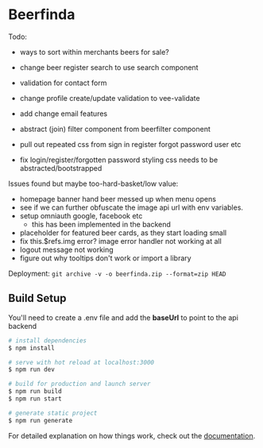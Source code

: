 # Beerfinda

Todo:

- ways to sort within merchants beers for sale?
- change beer register search to use search component
- validation for contact form
- change profile create/update validation to vee-validate
- add change email features
- abstract (join) filter component from beerfilter component

- pull out repeated css from sign in register forgot password user etc
- fix login/register/forgotten password styling css needs to be abstracted/bootstrapped

Issues found but maybe too-hard-basket/low value:

- homepage banner hand beer messed up when menu opens
- see if we can further obfuscate the image api url with env variables.
- setup omniauth google, facebook etc
  - this has been implemented in the backend
- placeholder for featured beer cards, as they start loading small
- fix this.$refs.img error? image error handler not working at all
- logout message not working
- figure out why tooltips don't work or import a library

Deployment:
`git archive -v -o beerfinda.zip --format=zip HEAD`

## Build Setup

You'll need to create a .env file and add the **baseUrl** to point to the api backend

```bash
# install dependencies
$ npm install

# serve with hot reload at localhost:3000
$ npm run dev

# build for production and launch server
$ npm run build
$ npm run start

# generate static project
$ npm run generate
```

For detailed explanation on how things work, check out the [documentation](https://nuxtjs.org).
